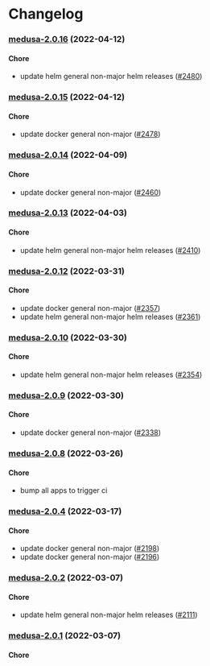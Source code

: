 # Changelog<br>


<a name="medusa-2.0.16"></a>
### [medusa-2.0.16](https://github.com/truecharts/apps/compare/medusa-2.0.15...medusa-2.0.16) (2022-04-12)

#### Chore

* update helm general non-major helm releases ([#2480](https://github.com/truecharts/apps/issues/2480))



<a name="medusa-2.0.15"></a>
### [medusa-2.0.15](https://github.com/truecharts/apps/compare/medusa-2.0.14...medusa-2.0.15) (2022-04-12)

#### Chore

* update docker general non-major ([#2478](https://github.com/truecharts/apps/issues/2478))



<a name="medusa-2.0.14"></a>
### [medusa-2.0.14](https://github.com/truecharts/apps/compare/medusa-2.0.13...medusa-2.0.14) (2022-04-09)

#### Chore

* update docker general non-major ([#2460](https://github.com/truecharts/apps/issues/2460))



<a name="medusa-2.0.13"></a>
### [medusa-2.0.13](https://github.com/truecharts/apps/compare/medusa-2.0.12...medusa-2.0.13) (2022-04-03)

#### Chore

* update helm general non-major helm releases ([#2410](https://github.com/truecharts/apps/issues/2410))



<a name="medusa-2.0.12"></a>
### [medusa-2.0.12](https://github.com/truecharts/apps/compare/medusa-2.0.10...medusa-2.0.12) (2022-03-31)

#### Chore

* update docker general non-major ([#2357](https://github.com/truecharts/apps/issues/2357))
* update helm general non-major helm releases ([#2361](https://github.com/truecharts/apps/issues/2361))



<a name="medusa-2.0.10"></a>
### [medusa-2.0.10](https://github.com/truecharts/apps/compare/medusa-2.0.9...medusa-2.0.10) (2022-03-30)

#### Chore

* update helm general non-major helm releases ([#2354](https://github.com/truecharts/apps/issues/2354))



<a name="medusa-2.0.9"></a>
### [medusa-2.0.9](https://github.com/truecharts/apps/compare/medusa-2.0.8...medusa-2.0.9) (2022-03-30)

#### Chore

* update docker general non-major ([#2338](https://github.com/truecharts/apps/issues/2338))



<a name="medusa-2.0.8"></a>
### [medusa-2.0.8](https://github.com/truecharts/apps/compare/medusa-2.0.7...medusa-2.0.8) (2022-03-26)

#### Chore

* bump all apps to trigger ci



<a name="medusa-2.0.4"></a>
### [medusa-2.0.4](https://github.com/truecharts/apps/compare/medusa-2.0.3...medusa-2.0.4) (2022-03-17)

#### Chore

* update docker general non-major ([#2198](https://github.com/truecharts/apps/issues/2198))
* update docker general non-major ([#2196](https://github.com/truecharts/apps/issues/2196))



<a name="medusa-2.0.2"></a>
### [medusa-2.0.2](https://github.com/truecharts/apps/compare/medusa-2.0.1...medusa-2.0.2) (2022-03-07)

#### Chore

* update helm general non-major helm releases ([#2111](https://github.com/truecharts/apps/issues/2111))



<a name="medusa-2.0.1"></a>
### [medusa-2.0.1](https://github.com/truecharts/apps/compare/medusa-2.0.0...medusa-2.0.1) (2022-03-07)

#### Chore
